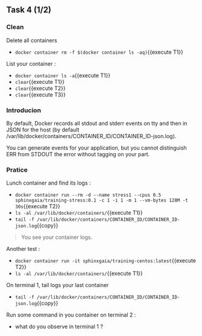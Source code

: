 ## Task 4 (1/2)

### Clean

Delete all containers
- `docker container rm -f $(docker container ls -aq)`{{execute T1}}

List your container :
- `docker container ls -a`{{execute T1}}
- `clear`{{execute T1}}
- `clear`{{execute T2}}
- `clear`{{execute T3}}

### Introducion

By default, Docker records all stdout and stderr events on tty and then in JSON for the host (by default /var/lib/docker/containers/CONTAINER_ID/CONTAINER_ID-json.log).

You can generate events for your application, but you cannot distinguish ERR from STDOUT the error without tagging on your part.

### Pratice

Lunch container and find its logs :
- `docker container run --rm -d --name stress1 --cpus 0.5 sphinxgaia/training-stress:0.1 -c 1 -i 1 -m 1 --vm-bytes 128M -t 30s`{{execute T2}}
- `ls -al /var/lib/docker/containers/`{{execute T1}}
- `tail -f /var/lib/docker/containers/CONTAINER_ID/CONTAINER_ID-json.log`{{copy}}

> You see your container logs.

Another test :
- `docker container run -it sphinxgaia/training-centos:latest`{{execute T2}}
- `ls -al /var/lib/docker/containers/`{{execute T1}}

On terminal 1, tail logs your last container
- `tail -f /var/lib/docker/containers/CONTAINER_ID/CONTAINER_ID-json.log`{{copy}}

Run some command in you container on terminal 2 :
- what do you observe in terminal 1 ?